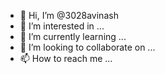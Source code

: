- 👋 Hi, I’m @3028avinash
- 👀 I’m interested in ...
- 🌱 I’m currently learning ...
- 💞️ I’m looking to collaborate on ...
- 📫 How to reach me ...

<!---
3028avinash/3028avinash is a ✨ special ✨ repository because its `README.md` (this file) appears on your GitHub profile.
You can click the Preview link to take a look at your changes.
--->
